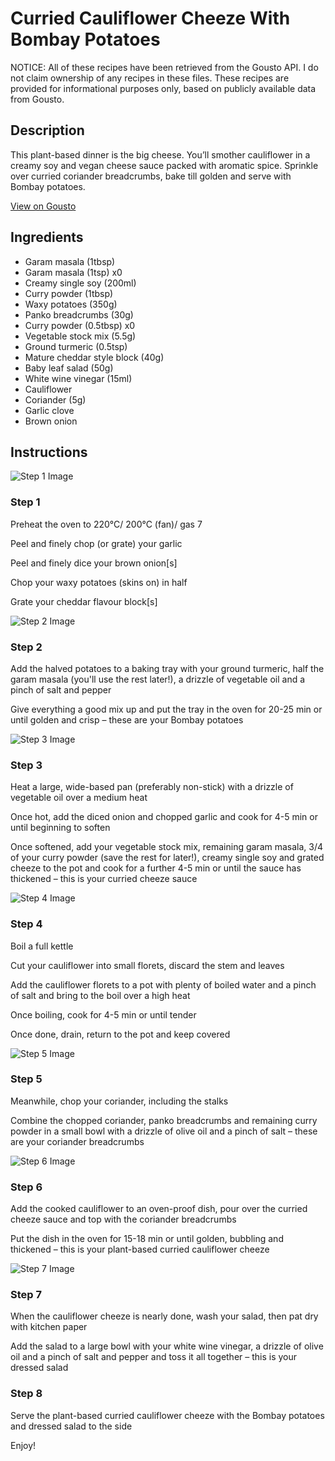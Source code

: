 # Curried Cauliflower Cheeze With Bombay Potatoes

NOTICE: All of these recipes have been retrieved from the Gousto API. I do not claim ownership of any recipes in these files. These recipes are provided for informational purposes only, based on publicly available data from Gousto.

## Description

This plant-based dinner is the big cheese. You’ll smother cauliflower in a creamy soy and vegan cheese sauce packed with aromatic spice. Sprinkle over curried coriander breadcrumbs, bake till golden and serve with Bombay potatoes.

[View on Gousto](https://www.gousto.co.uk/recipes/cookbook/curried-cauliflower-cheeze-with-bombay-potatoes-salad-v)

## Ingredients

- Garam masala (1tbsp)
- Garam masala (1tsp) x0
- Creamy single soy (200ml)
- Curry powder (1tbsp)
- Waxy potatoes (350g)
- Panko breadcrumbs (30g)
- Curry powder (0.5tbsp) x0
- Vegetable stock mix (5.5g)
- Ground turmeric (0.5tsp)
- Mature cheddar style block (40g)
- Baby leaf salad (50g)
- White wine vinegar (15ml)
- Cauliflower
- Coriander (5g)
- Garlic clove
- Brown onion

## Instructions

![Step 1 Image](https://production-media.gousto.co.uk/cms/recipe-step-image/step-1-1674813120481-x200.jpg)

### Step 1

Preheat the oven to 220°C/ 200°C (fan)/ gas 7

Peel and finely chop (or grate) your garlic

Peel and finely dice your brown onion[s]

Chop your waxy potatoes (skins on) in half

Grate your cheddar flavour block[s]

![Step 2 Image](https://production-media.gousto.co.uk/cms/recipe-step-image/step-2-1674813125547-x200.jpg)

### Step 2

Add the halved potatoes to a baking tray with your ground turmeric, half the garam masala (you'll use the rest later!), a drizzle of vegetable oil and a pinch of salt and pepper

Give everything a good mix up and put the tray in the oven for 20-25 min or until golden and crisp – these are your Bombay potatoes

![Step 3 Image](https://production-media.gousto.co.uk/cms/recipe-step-image/step-3-1674813129376-x200.jpg)

### Step 3

Heat a large, wide-based pan (preferably non-stick) with a drizzle of vegetable oil over a medium heat

Once hot, add the diced onion and chopped garlic and cook for 4-5 min or until beginning to soften

Once softened, add your vegetable stock mix, remaining garam masala, 3/4 of your curry powder (save the rest for later!), creamy single soy and grated cheeze to the pot and cook for a further 4-5 min or until the sauce has thickened – this is your curried cheeze sauce

![Step 4 Image](https://production-media.gousto.co.uk/cms/recipe-step-image/step-4-1674813133629-x200.jpg)

### Step 4

Boil a full kettle

Cut your cauliflower into small florets, discard the stem and leaves

Add the cauliflower florets to a pot with plenty of boiled water and a pinch of salt and bring to the boil over a high heat

Once boiling, cook for 4-5 min or until tender

Once done, drain, return to the pot and keep covered

![Step 5 Image](https://production-media.gousto.co.uk/cms/recipe-step-image/step-5-1674813138129-x200.jpg)

### Step 5

Meanwhile, chop your coriander, including the stalks

Combine the chopped coriander, panko breadcrumbs and remaining curry powder in a small bowl with a drizzle of olive oil and a pinch of salt – these are your coriander breadcrumbs

![Step 6 Image](https://production-media.gousto.co.uk/cms/recipe-step-image/step-6-1674813146707-x200.jpg)

### Step 6

Add the cooked cauliflower to an oven-proof dish, pour over the curried cheeze sauce and top with the coriander breadcrumbs

Put the dish in the oven for 15-18 min or until golden, bubbling and thickened – this is your plant-based curried cauliflower cheeze

![Step 7 Image](https://production-media.gousto.co.uk/cms/recipe-step-image/step-7-1674813154314-x200.jpg)

### Step 7

When the cauliflower cheeze is nearly done, wash your salad, then pat dry with kitchen paper

Add the salad to a large bowl with your white wine vinegar, a drizzle of olive oil and a pinch of salt and pepper and toss it all together – this is your dressed salad

### Step 8

Serve the plant-based curried cauliflower cheeze with the Bombay potatoes and dressed salad to the side

Enjoy!

